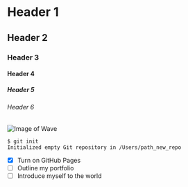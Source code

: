 # Header 1
## Header 2
### Header 3
#### Header 4
##### Header 5
###### Header 6

![Image of Wave](https://picsum.photos/200)

```
$ git init
Initialized empty Git repository in /Users/path_new_repo
```

- [X] Turn on GitHub Pages
- [ ] Outline my portfolio
- [ ] Introduce myself to the world
